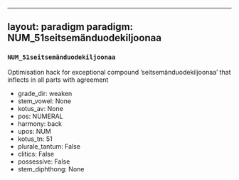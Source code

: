 
---
layout: paradigm
paradigm: NUM_51seitsemänduodekiljoonaa
---
### ` NUM_51seitsemänduodekiljoonaa `

Optimisation hack for exceptional compound ’seitsemänduodekiljoonaa’ that inflects in all parts with agreement
* grade_dir: weaken
* stem_vowel: None
* kotus_av: None
* pos: NUMERAL
* harmony: back
* upos: NUM
* kotus_tn: 51
* plurale_tantum: False
* clitics: False
* possessive: False
* stem_diphthong: None
